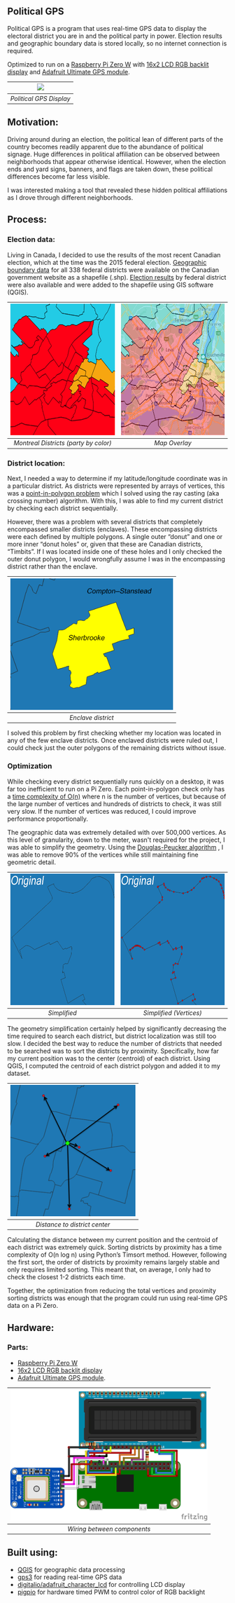 ## Political GPS
Political GPS is a program that uses real-time GPS data to display the electoral district you are in and the political party in power. 
Election results and geographic boundary data is stored locally, so no internet connection is required.

Optimized to run on a [Raspberry Pi Zero W](https://www.raspberrypi.org/products/raspberry-pi-zero-w/) with
 [16x2 LCD RGB backlit display](https://www.sparkfun.com/products/10862) and [Adafruit Ultimate GPS module](https://www.adafruit.com/product/746).

| <img src="assets/GPSDisplay.gif" height="150"> | 
| :---: |
| *Political GPS Display* |

## Motivation:
Driving around during an election, the political lean of different parts of the country becomes readily apparent due to 
the abundance of political signage. Huge differences in political affiliation can be observed between neighborhoods that
appear otherwise identical. However, when the election ends and yard signs, banners, and flags are taken down, these
political differences become far less visible. 

I was interested making a tool that revealed these hidden political affiliations as I drove through different neighborhoods. 

## Process:

### Election data:
Living in Canada, I decided to use the results of the most recent Canadian election, which at the time was the 2015 
federal election. [Geographic boundary data](https://open.canada.ca/data/en/dataset/5931f6f0-0008-4b0c-94d7-a1ff596182c5#rate)
for all 338 federal districts were available on the Canadian government website as a shapefile (.shp). 
[Election results](https://www.elections.ca/content.aspx?section=res&dir=rep/off/42gedata&document=summary&lang=e)
by federal district were also available  and were added to the shapefile using GIS software (QGIS).

| <img src="/assets/Montreal Map.png" height="300" width="300"> | <img src="/assets/Montreal Map Overlay.png" height="300" width="300"> | 
| :---: | :---: |
| *Montreal Districts (party by color)* | *Map Overlay* | 

### District location:
Next, I needed a way to determine if my latitude/longitude coordinate was in a particular district. As districts were 
represented by arrays of vertices, this was a [point-in-polygon problem](https://en.wikipedia.org/wiki/Point_in_polygon) 
which I solved using the ray casting (aka crossing number) algorithm. With this, I was able to find my current district 
by checking each district sequentially.

However, there was a problem with several districts that completely encompassed smaller districts (enclaves). 
These encompassing districts were each defined by multiple polygons. A single outer “donut” and one or more inner 
“donut holes” or, given that these are Canadian districts, “Timbits”. If I was located inside one of these holes and I 
only checked the outer donut polygon, I would wrongfully assume I was in the encompassing district rather than the enclave.

| <img src="/assets/DonutExample.png" height="300"> | 
| :---: |
| *Enclave district* | 

I solved this problem by first checking whether my location was located in any of the few enclave districts. 
Once enclaved districts were ruled out, I could check just the outer polygons of the remaining districts without issue.

### Optimization

While checking every district sequentially runs quickly on a desktop, it was far too inefficient to run on a Pi Zero. 
Each point-in-polygon check only has a [time complexity of O(n)](https://www.sciencedirect.com/science/article/pii/S0098300496000714)
where n is the number of vertices, but because of the large number of vertices and hundreds of districts to check, 
it was still very slow. If the number of vertices was reduced, I could improve performance proportionally.

The geographic data was extremely detailed with over 500,000 vertices. As this level of granularity, down to the meter,
wasn't required for the project, I was able to simplify the geometry. Using the [Douglas-Peucker algorithm](https://en.wikipedia.org/wiki/Ramer%E2%80%93Douglas%E2%80%93Peucker_algorithm )
, I was able to remove 90% of the vertices while still maintaining fine geometric detail.

| <img src="/assets/Simplification.gif" height="300"> | <img src="/assets/Simplification_vertices.gif" height="300"> | 
| :---: | :---: |
| *Simplified* | *Simplified (Vertices)* |

The geometry simplification certainly helped by significantly decreasing the time required to search each district, 
but district localization was still too slow. I decided the best way to reduce the number of districts that needed 
to be searched was to sort the districts by proximity. Specifically, how far my current position was to the center 
(centroid) of each district. Using QGIS, I computed the centroid of each district polygon and added it to my dataset. 

| <img src="/assets/Distance_Arrows.png" height="300"> | 
| :---: |
| *Distance to district center* |

Calculating the distance between my current position and the centroid of each district was extremely quick. 
Sorting districts by proximity has a time complexity of O(n log n) using Python’s Timsort method. However, following 
the first sort, the order of districts by proximity remains largely stable and only requires limited sorting. This meant
that, on average, I only had to check the closest 1-2 districts each time.

Together, the optimization from reducing the total vertices and proximity sorting districts was enough that the program 
could run using real-time GPS data on a Pi Zero.

## Hardware:
### Parts:
- [Raspberry Pi Zero W](https://www.raspberrypi.org/products/raspberry-pi-zero-w/)
- [16x2 LCD RGB backlit display](https://www.sparkfun.com/products/10862) 
- [Adafruit Ultimate GPS module](https://www.adafruit.com/product/746).

| <img src="/assets/GPS Pi Hat_bb.png" height="300"> | 
| :---: |
| *Wiring between components* |

## Built using:
- [QGIS](https://www.qgis.org/en/site/) for geographic data processing 
- [gps3](https://pypi.org/project/gps3/) for reading real-time GPS data 
- [digitalio/adafruit_character_lcd](https://github.com/adafruit/Adafruit_CircuitPython_CharLCD) for controlling LCD display 
- [pigpio](http://abyz.me.uk/rpi/pigpio/index.html) for hardware timed PWM to control color of RGB backlight 
